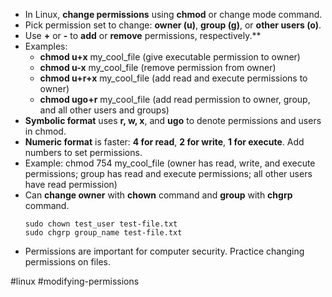 -   In Linux, **change permissions** using **chmod** or change mode command.
-   Pick permission set to change: **owner (u)**, **group (g)**, or **other users (o)**.
-   Use **+** or **-** to **add** or **remove** permissions, respectively.**
-   Examples:
    -   **chmod u+x** my_cool_file (give executable permission to owner)
    -   **chmod u-x** my_cool_file (remove permission from owner)
    -   **chmod u+r+x** my_cool_file (add read and execute permissions to owner)
    -   **chmod ugo+r** my_cool_file (add read permission to owner, group, and all other users and groups)
-   **Symbolic format** uses **r, w, x**, and **ugo** to denote permissions and users in chmod.
-  **Numeric format** is faster: **4 for read**, **2 for write**, **1 for execute**. Add numbers to set permissions.
-   Example: chmod 754 my_cool_file (owner has read, write, and execute permissions; group has read and execute permissions; all other users have read permission)
-   Can **change owner** with **chown** command and **group** with **chgrp** command.
	```
	sudo chown test_user test-file.txt
	sudo chgrp group_name test-file.txt
	```
-   Permissions are important for computer security. Practice changing permissions on files.

#linux #modifying-permissions 